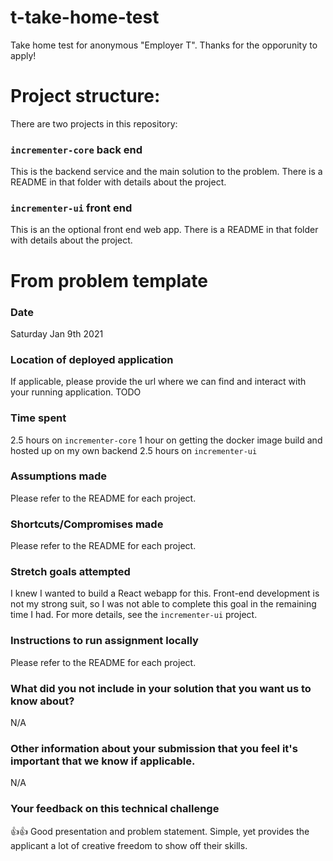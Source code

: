 # t-take-home-test
Take home test for anonymous "Employer T". Thanks for the opporunity to apply!

# Project structure:
There are two projects in this repository:

### `incrementer-core` back end
This is the backend service and the main solution to the problem. There is a README in that folder with details about the project.

### `incrementer-ui` front end
This is an the optional front end web app. There is a README in that folder with details about the project.

# From problem template

### Date
Saturday Jan 9th 2021

### Location of deployed application
If applicable, please provide the url where we can find and interact with your running application.
TODO

### Time spent
2.5 hours on `incrementer-core`
1 hour on getting the docker image build and hosted up on my own backend
2.5 hours on `incrementer-ui`

### Assumptions made
Please refer to the README for each project.

### Shortcuts/Compromises made
Please refer to the README for each project.

### Stretch goals attempted
I knew I wanted to build a React webapp for this. Front-end development is not my strong suit, so I was not able to complete this goal in the remaining time I had. For more details, see the `incrementer-ui` project.

### Instructions to run assignment locally
Please refer to the README for each project.

### What did you not include in your solution that you want us to know about?
N/A

### Other information about your submission that you feel it's important that we know if applicable.
N/A

### Your feedback on this technical challenge
👍👍
Good presentation and problem statement. Simple, yet provides the applicant a lot of creative freedom to show off their skills.